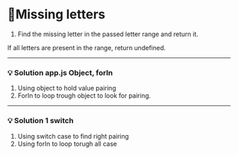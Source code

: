 # 📝Missing letters

1. Find the missing letter in the passed letter range and return it.

If all letters are present in the range, return undefined.

---

### 💡 Solution app.js Object, forIn

1. Using object to hold value pairing
2. ForIn to loop trough object to look for pairing.
---
### 💡 Solution 1 switch
1. Using switch case to find right pairing
2. Using forIn to loop torugh all case






